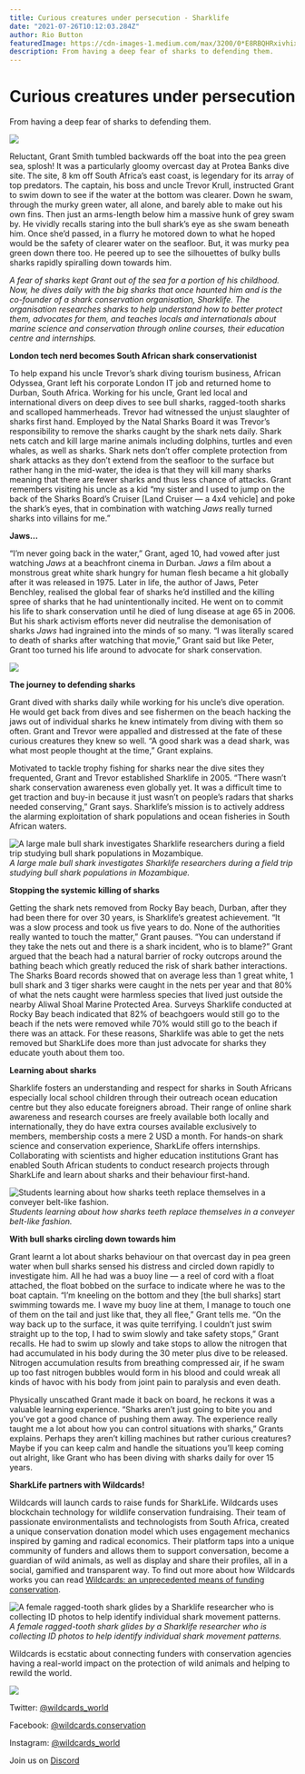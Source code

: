 ```yaml
---
title: Curious creatures under persecution - Sharklife
date: "2021-07-26T10:12:03.284Z"
author: Rio Button
featuredImage: https://cdn-images-1.medium.com/max/3200/0*E8RBQHRxivhixXza
description: From having a deep fear of sharks to defending them.
---
```


# Curious creatures under persecution

From having a deep fear of sharks to defending them.

![](https://cdn-images-1.medium.com/max/3200/0*E8RBQHRxivhixXza)

Reluctant, Grant Smith tumbled backwards off the boat into the pea green sea, splosh! It was a particularly gloomy overcast day at Protea Banks dive site. The site, 8 km off South Africa’s east coast, is legendary for its array of top predators. The captain, his boss and uncle Trevor Krull, instructed Grant to swim down to see if the water at the bottom was clearer. Down he swam, through the murky green water, all alone, and barely able to make out his own fins. Then just an arms-length below him a massive hunk of grey swam by. He vividly recalls staring into the bull shark’s eye as she swam beneath him. Once she’d passed, in a flurry he motored down to what he hoped would be the safety of clearer water on the seafloor. But, it was murky pea green down there too. He peered up to see the silhouettes of bulky bulls sharks rapidly spiralling down towards him.

_A fear of sharks kept Grant out of the sea for a portion of his childhood. Now, he dives daily with the big sharks that once haunted him and is the co-founder of a shark conservation organisation, Sharklife. The organisation researches sharks to help understand how to better protect them, advocates for them, and teaches locals and internationals about marine science and conservation through online courses, their education centre and internships._

**London tech nerd becomes South African shark conservationist**

To help expand his uncle Trevor’s shark diving tourism business, African Odyssea, Grant left his corporate London IT job and returned home to Durban, South Africa. Working for his uncle, Grant led local and international divers on deep dives to see bull sharks, ragged-tooth sharks and scalloped hammerheads. Trevor had witnessed the unjust slaughter of sharks first hand. Employed by the Natal Sharks Board it was Trevor’s responsibility to remove the sharks caught by the shark nets daily. Shark nets catch and kill large marine animals including dolphins, turtles and even whales, as well as sharks. Shark nets don’t offer complete protection from shark attacks as they don’t extend from the seafloor to the surface but rather hang in the mid-water, the idea is that they will kill many sharks meaning that there are fewer sharks and thus less chance of attacks. Grant remembers visiting his uncle as a kid “my sister and I used to jump on the back of the Sharks Board’s Cruiser [Land Cruiser — a 4x4 vehicle] and poke the shark’s eyes, that in combination with watching _Jaws_ really turned sharks into villains for me.”

**Jaws…**

“I’m never going back in the water,” Grant, aged 10, had vowed after just watching _Jaws_ at a beachfront cinema in Durban. _Jaws_ a film about a monstrous great white shark hungry for human flesh became a hit globally after it was released in 1975. Later in life, the author of Jaws, Peter Benchley, realised the global fear of sharks he’d instilled and the killing spree of sharks that he had unintentionally incited. He went on to commit his life to shark conservation until he died of lung disease at age 65 in 2006. But his shark activism efforts never did neutralise the demonisation of sharks _Jaws_ had ingrained into the minds of so many. “I was literally scared to death of sharks after watching that movie,” Grant said but like Peter, Grant too turned his life around to advocate for shark conservation.

![](https://cdn-images-1.medium.com/max/2000/0*XHSbx0EmWRFKVteB.jpg)

**The journey to defending sharks**

Grant dived with sharks daily while working for his uncle’s dive operation. He would get back from dives and see fishermen on the beach hacking the jaws out of individual sharks he knew intimately from diving with them so often. Grant and Trevor were appalled and distressed at the fate of these curious creatures they knew so well. “A good shark was a dead shark, was what most people thought at the time,” Grant explains.

Motivated to tackle trophy fishing for sharks near the dive sites they frequented, Grant and Trevor established Sharklife in 2005. “There wasn’t shark conservation awareness even globally yet. It was a difficult time to get traction and buy-in because it just wasn’t on people’s radars that sharks needed conserving,” Grant says. Sharklife’s mission is to actively address the alarming exploitation of shark populations and ocean fisheries in South African waters.

![A large male bull shark investigates Sharklife researchers during a field trip studying bull shark populations in Mozambique.](https://cdn-images-1.medium.com/max/2604/0*GDIpOpMagdYOw5n3)_A large male bull shark investigates Sharklife researchers during a field trip studying bull shark populations in Mozambique._

**Stopping the systemic killing of sharks**

Getting the shark nets removed from Rocky Bay beach, Durban, after they had been there for over 30 years, is Sharklife’s greatest achievement. “It was a slow process and took us five years to do. None of the authorities really wanted to touch the matter,” Grant pauses. “You can understand if they take the nets out and there is a shark incident, who is to blame?” Grant argued that the beach had a natural barrier of rocky outcrops around the bathing beach which greatly reduced the risk of shark bather interactions. The Sharks Board records showed that on average less than 1 great white, 1 bull shark and 3 tiger sharks were caught in the nets per year and that 80% of what the nets caught were harmless species that lived just outside the nearby Aliwal Shoal Marine Protected Area. Surveys Sharklife conducted at Rocky Bay beach indicated that 82% of beachgoers would still go to the beach if the nets were removed while 70% would still go to the beach if there was an attack. For these reasons, Sharklife was able to get the nets removed but SharkLife does more than just advocate for sharks they educate youth about them too.

**Learning about sharks**

Sharklife fosters an understanding and respect for sharks in South Africans especially local school children through their outreach ocean education centre but they also educate foreigners abroad. Their range of online shark awareness and research courses are freely available both locally and internationally, they do have extra courses available exclusively to members, membership costs a mere 2 USD a month. For hands-on shark science and conservation experience, SharkLife offers internships. Collaborating with scientists and higher education institutions Grant has enabled South African students to conduct research projects through SharkLife and learn about sharks and their behaviour first-hand.

![Students learning about how sharks teeth replace themselves in a conveyer belt-like fashion.](https://cdn-images-1.medium.com/max/2000/0*MZ7KJyWdVuGXqv-a)_Students learning about how sharks teeth replace themselves in a conveyer belt-like fashion._

**With bull sharks circling down towards him**

Grant learnt a lot about sharks behaviour on that overcast day in pea green water when bull sharks sensed his distress and circled down rapidly to investigate him. All he had was a buoy line — a reel of cord with a float attached, the float bobbed on the surface to indicate where he was to the boat captain. “I’m kneeling on the bottom and they [the bull sharks] start swimming towards me. I wave my buoy line at them, I manage to touch one of them on the tail and just like that, they all flee,” Grant tells me. “On the way back up to the surface, it was quite terrifying. I couldn’t just swim straight up to the top, I had to swim slowly and take safety stops,” Grant recalls. He had to swim up slowly and take stops to allow the nitrogen that had accumulated in his body during the 30 meter plus dive to be released. Nitrogen accumulation results from breathing compressed air, if he swam up too fast nitrogen bubbles would form in his blood and could wreak all kinds of havoc with his body from joint pain to paralysis and even death.

Physically unscathed Grant made it back on board, he reckons it was a valuable learning experience. “Sharks aren’t just going to bite you and you’ve got a good chance of pushing them away. The experience really taught me a lot about how you can control situations with sharks,” Grants explains. Perhaps they aren’t killing machines but rather curious creatures? Maybe if you can keep calm and handle the situations you’ll keep coming out alright, like Grant who has been diving with sharks daily for over 15 years.

**SharkLife partners with Wildcards!**

Wildcards will launch cards to raise funds for SharkLife. Wildcards uses blockchain technology for wildlife conservation fundraising. Their team of passionate environmentalists and technologists from South Africa, created a unique conservation donation model which uses engagement mechanics inspired by gaming and radical economics. Their platform taps into a unique community of funders and allows them to support conversation, become a guardian of wild animals, as well as display and share their profiles, all in a social, gamified and transparent way. To find out more about how Wildcards works you can read [Wildcards: an unprecedented means of funding conservation](https://blog.wildcards.world/wildcards-intro/).

![A female ragged-tooth shark glides by a Sharklife researcher who is collecting ID photos to help identify individual shark movement patterns.](https://cdn-images-1.medium.com/max/2000/0*vwXXAmINjl50l05t)_A female ragged-tooth shark glides by a Sharklife researcher who is collecting ID photos to help identify individual shark movement patterns._

Wildcards is ecstatic about connecting funders with conservation agencies having a real-world impact on the protection of wild animals and helping to rewild the world.

![](https://cdn-images-1.medium.com/max/3200/0*raiLN2NMzRkmeUE2)

Twitter: [@wildcards_world](https://twitter.com/wildcards_world)

Facebook: [@wildcards.conservation](https://www.facebook.com/wildcards.conservation)

Instagram: [@wildcards_world](https://www.instagram.com/wildcards_world/)

Join us on [Discord](https://discord.com/invite/2BKqdhPzEv)
